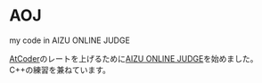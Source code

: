 # AOJ
my code in AIZU ONLINE JUDGE

[AtCoder](https://atcoder.jp)のレートを上げるために[AIZU ONLINE JUDGE](http://judge.u-aizu.ac.jp/onlinejudge/)を始めました。  
C++の練習を兼ねています。
